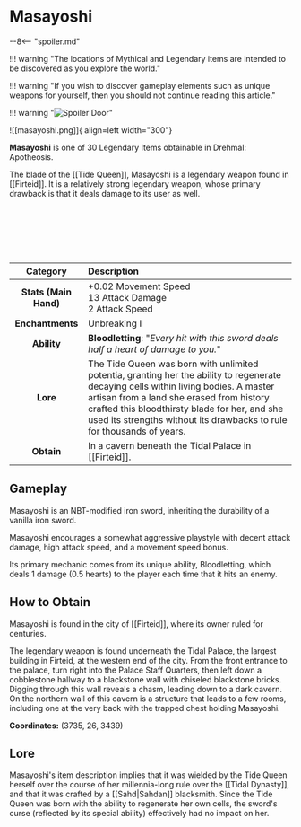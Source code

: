 # Masayoshi

--8<-- "spoiler.md"

!!! warning "The locations of Mythical and Legendary items are intended to be discovered as you explore the world."

!!! warning "If you wish to discover gameplay elements such as unique weapons for yourself, then you should not continue reading this article."

!!! warning "![Spoiler Door](/assets/img/spoiler_door.png)"

![[masayoshi.png]]{ align=left width="300"}

**Masayoshi** is one of 30 Legendary Items obtainable in Drehmal: Apotheosis.

The blade of the [[Tide Queen]], Masayoshi is a legendary weapon found in [[Firteid]]. It is a relatively strong legendary weapon, whose primary drawback is that it deals damage to its user as well. 

<br> <br> <br> <br> <br>

| Category | Description |
|:--------------------------------:|:-----------------------------------------------------------------------------------------------------------------------------------------------------------------------------|
| **Stats (Main Hand)**         | +0.02 Movement Speed <br> 13 Attack Damage <br> 2 Attack Speed         |
| **Enchantments**              | Unbreaking I |
| **Ability**                   | **Bloodletting**: "*Every hit with this sword deals half a heart of damage to you.*" |
| **Lore**                      | The Tide Queen was born with unlimited potentia, granting her the ability to regenerate decaying cells within living bodies. A master artisan from a land she erased from history crafted this bloodthirsty blade for her, and she used its strengths without its drawbacks to rule for thousands of years. |
| **Obtain**                    | In a cavern beneath the Tidal Palace in [[Firteid]].   |

## Gameplay
Masayoshi is an NBT-modified iron sword, inheriting the durability of a vanilla iron sword.

Masayoshi encourages a somewhat aggressive playstyle with decent attack damage, high attack speed, and a movement speed bonus. 

Its primary mechanic comes from its unique ability, Bloodletting, which deals 1 damage (0.5 hearts) to the player each time that it hits an enemy.

## How to Obtain
Masayoshi is found in the city of [[Firteid]], where its owner ruled for centuries.

The legendary weapon is found underneath the Tidal Palace, the largest building in Firteid, at the western end of the city. From the front entrance to the palace, turn right into the Palace Staff Quarters, then left down a cobblestone hallway to a blackstone wall with chiseled blackstone bricks. Digging through this wall reveals a chasm, leading down to a dark cavern. On the northern wall of this cavern is a structure that leads to a few rooms, including one at the very back with the trapped chest holding Masayoshi.

**Coordinates:** (3735, 26, 3439)

## Lore
Masayoshi's item description implies that it was wielded by the Tide Queen herself over the course of her millennia-long rule over the [[Tidal Dynasty]], and that it was crafted by a [[Sahd|Sahdan]] blacksmith. Since the Tide Queen was born with the ability to regenerate her own cells, the sword's curse (reflected by its special ability) effectively had no impact on her.

